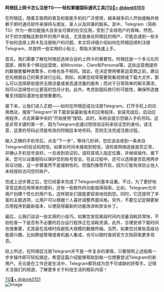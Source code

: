 **阿根廷上网卡怎么注册TG——轻松掌握国际通讯工具[[TG💪+ @donk5151](https://t.me/s/donk5151)]**

在阿根廷，随着互联网的普及和智能手机的广泛使用，越来越多的人开始接触并依赖于即时通讯软件来保持与朋友、家人以及同事的联系。其中，Telegram（简称TG）作为一款功能强大且安全可靠的社交应用，受到了全球用户的青睐。然而，对于初次接触这款软件的用户来说，尤其是身处阿根廷的用户，可能会遇到一些关于如何选择上网卡及注册账户的问题。本文将详细介绍如何在阿根廷顺利注册Telegram，并提供一些实用的小贴士，帮助大家快速上手。

首先，我们需要了解在阿根廷选择合适的上网卡的重要性。阿根廷是一个多元化的国家，拥有多个移动运营商，如Movistar、Claro和Personal等。这些运营商提供的数据套餐种类繁多，价格也各不相同。因此，在决定使用哪家运营商之前，建议您先根据自己的需求进行比较。例如，如果您经常需要观看视频或下载大文件，那么可以选择那些提供无限流量或者高速流量的服务；而对于日常简单的聊天需求，则可以选择性价比更高的包月计划。此外，考虑到国际旅行的可能性，确保所选套餐支持国际漫游也是很重要的。

接下来，让我们进入正题——如何在阿根廷成功注册Telegram。打开手机上的应用商店，搜索“Telegram”并下载安装最新版本的应用程序。安装完成后，启动应用程序，点击屏幕中央的“开始使用”按钮。此时，系统会提示您输入手机号码。这是非常关键的第一步，因为Telegram会通过短信验证码来验证您的身份。请注意，这里的号码必须是有效的阿根廷本地号码，否则无法完成注册过程。

输入正确的手机号后，点击“下一步”，等待几秒钟，您应该会收到一条来自Telegram的验证码短信。如果长时间未接收到短信，请检查网络连接是否正常，并确认手机信号良好。一旦收到验证码，请将其填入指定位置，并继续操作。接下来，您可以设置密码以保护您的账号安全。在此过程中，还可以选择是否启用两步验证功能，这一步骤虽然不是强制性的，但强烈推荐开启，因为它能有效防止他人未经授权访问您的账户。

完成上述步骤之后，您已经基本完成了Telegram的基本设置。不过，为了更好地享受这款应用带来的便利，还有一些额外的功能值得探索。比如，Telegram允许用户创建个性化的用户名，这样朋友们就能更容易地找到您。同时，它还提供了丰富的主题选项，让用户可以根据个人喜好调整界面风格。另外，不要忘记定期更新应用程序到最新版本，以便获得最新的功能改进和安全补丁。

最后，让我们谈谈一些实用的小技巧。如果您发现某段时间内流量消耗异常快，不妨检查一下是否有不必要的后台运行程序正在消耗资源。此外，合理安排下载时间也很重要，尤其是在高峰时段避免大规模的数据传输。当然，如果您对某些高级功能感兴趣，比如群组管理或者机器人集成，也可以随时查阅官方文档获取更多信息。

综上所述，在阿根廷注册Telegram并不是一件复杂的事情，只要按照上述指南一步步操作即可轻松搞定。希望这篇介绍能够帮助到每一位想要尝试Telegram的新用户。无论是在工作还是生活中，Telegram都将成为您不可或缺的好帮手。记得关注我们的频道，了解更多关于科技生活的精彩内容！

[TG💪+ @donk5151](https://t.me/s/donk5151)  
![Image](https://i.postimg.cc/rwNCRYN7/Snipaste-2025-04-30-17-27-05.png)